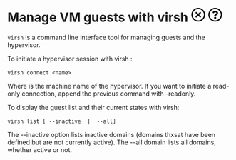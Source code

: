 # Manage VM guests with virsh ![No](images/no.png) ![Question](images/question.png)

`virsh` is a command line interface tool for managing guests and the
hypervisor.

To initiate a hypervisor session with virsh :

    virsh connect <name>

Where is the machine name of the hypervisor. If you want to initiate a
read-only connection, append the previous command with -readonly.

To display the guest list and their current states with virsh:

    virsh list [ --inactive  |  --all]

The --inactive option lists inactive domains (domains thxsat have been
defined but are not currently active). The --all domain lists all
domains, whether active or not.
